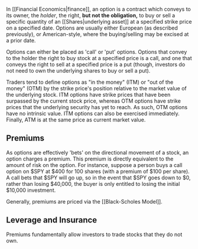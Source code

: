 In [[Financial Economics|finance]], an option is a contract which conveys to its owner, the *holder*, the right, **but not the obligation,** to buy or sell a specific quantity of an [[Shares|underlying asset]] at a specified strike price on a specified date. Options are usually either European (as described previously), or American-style, where the buying/selling may be excised at a prior date.

Options can either be placed as 'call' or 'put' options. Options that convey to the holder the right to buy stock at a specified price is a call, and one that conveys the right to sell at a specified price is a put (though, investors do not need to own the underlying shares to buy or sell a put).

Traders tend to define options as "in the money" (ITM) or "out of the money" (OTM) by the strike price's position relative to the market value of the underlying stock. ITM options have strike prices that have been surpassed by the current stock price, whereas OTM options have strike prices that the underlying security has yet to reach. As such, OTM options have no intrinsic value. ITM options can also be exercised immediately. Finally, ATM is at the same price as current market value.

## Premiums

As options are effectively 'bets' on the directional movement of a stock, an option charges a premium. This premium is directly equivalent to the amount of risk on the option. For instance, suppose a person buys a call option on $SPY at $400 for 100 shares (with a premium of $100 per share). A call bets that $SPY will go up, so in the event that $SPY goes down to $0, rather than losing $40,000, the buyer is only entitled to losing the initial $10,000 investment.

Generally, premiums are priced via the [[Black-Scholes Model]].

## Leverage and Insurance

Premiums fundamentally allow investors to trade stocks that they do not own.
